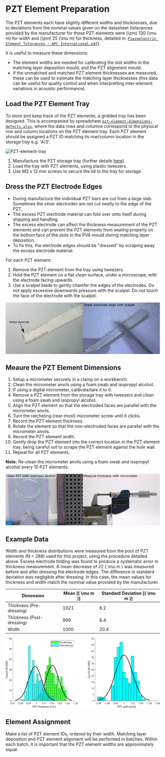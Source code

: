 # PZT Element Preparation 

The PZT elements each have slightly different widths and thicknesses, due to deviations from the nominal values given on the datasheet (tolerances provided by the manufacturer for these PZT elements were \(\pm\) 130 \(\mu m\) for width and \(\pm\) 25 \(\mu m\) for thickness, detailed in: [`Piezoelectric Element Tolerances - APC International.pdf`](https://github.com/morganjroberts/open-UST/blob/main/hardware-distribution/technical-datasheets/Piezoelectric%20Element%20Tolerances%20-%20APC%20International.pdf)).

It is useful to measure these dimensions:

* The element widths are needed for calibrating the slot widths in the matching layer deposition mould, and the PZT alignment mould.
* If the unmatched and matched PZT element thicknesses are measured, these can be used to estimate the matching layer thicknesses (this data can be useful for quality control and when interpretting inter-element variations in acoustic performance).

## Load the PZT Element Tray

To store and keep track of the PZT elements, a gridded tray has been designed. This is accompanied by spreadsheet [`pzt-element-dimensions-defects.xlsx`](https://github.com/morganjroberts/open-UST/blob/main/hardware-distribution/pzt-element-dimensions-defects.xlsx), where the data rows and columns correspond to the physical row and column locations on the PZT element tray. Each PZT element should be assigned a PZT ID matching its row/column location in the storage tray e.g. 'A/3'.

![PZT-element-tray](img/pzt-element-preparation/PZT-element-tray.jpg)

1. Manufacture the PZT storage tray (further details [here](custom-tooling-manufacture.md)).
1. Load the tray with PZT elements, using plastic tweezers.
1. Use M3 x 12 mm screws to secure the lid to the tray for storage.

## Dress the PZT Electrode Edges

* During manufacture the individual PZT bars are cut from a large slab. Sometimes the silver electrodes are not cut neatly to the edge of the PZT.
* The excess PZT electrode material can fold over onto itself during shipping and handling.
* The excess electrode can affect the thickness measurement of the PZT elements and can prevent the PZT elements from seating properly on the bottom face of the slots in the PVA mould during matching layer deposition.
* To fix this, the electrode edges should be "dressed" by scraping away the excess electrode material.

For each PZT element:  

1. Remove the PZT element from the tray using tweezers.
1. Hold the PZT element on a flat clean surface, under a microscope, with the electrode facing upwards.
1. Use a scalpel blade to gently chamfer the edges of the electrodes. Do not apply excessive downwards pressure with the scalpel. Do not touch the face of the electrode with the scalpel.

![dressing-electrodes](img/pzt-element-preparation/dressing-electrodes.png)

## Meaure the PZT Element Dimensions

1. Setup a micrometer securely in a clamp on a workbench.
1. Clean the micrometer anvils using a foam swab and isopropyl alcohol.
1. If using a digital micrometer, calibrate/tare it to 0.
1. Remove a PZT element from the storage tray with tweezers and clean using a foam swab and isopropyl alcohol.
1. Align the PZT element so that the electroded faces are parallel with the micrometer anvils.
1. Turn the ratcheting (rear-most) micrometer screw until it clicks.
1. Record the PZT element thickness.
1. Rotate the element so that the non-electroded faces are parallel with the micrometer anvils.
1. Record the PZT element width.
1. Gently drop the PZT element into the correct location in the PZT element tray, being careful not to scrape the PZT element against the hole wall.
1. Repeat for all PZT elements.

**Note:** Re-clean the micrometer anvils using a foam swab and isopropyl alcohol every 10 PZT elements.

![pzt-thickness-measure](img/pzt-element-preparation/pzt-thickness-measure.png)

## Example Data

Width and thickness distributions were measured from the pool of PZT elements (N = 288) used for this project, using the procedure detailed above. Excess electrode folding was found to produce a systematic error in thickness measurement. A mean decrease of 22 \( \mu m \) was measured before and after dressing the electrode edges. The difference in standard deviation was negligible after dressing. In this case, the mean values for thickness and width match the nominal value provided by the manufacturer.

| Dimension                  | Mean [\( \mu m \)] | Standard Deviation [\( \mu m \)] |
| ---                        |    ----            |          ---                     |
| Thickness (Pre-dressing)   | 1021               | 8.2                              |
| Thickness (Post-dressing)  | 999                | 8.4                              |
| Width                      | 1000               | 20.4                             |

![pzt-element-dimensions](img/pzt-element-preparation/pzt-element-dimensions.png)

## Element Assignment

Make a list of PZT element IDs, ordered by their width. Matching layer deposition and PZT element alignment will be performed in batches. Within each batch, it is important that the PZT element widths are approximately equal.